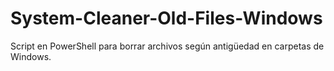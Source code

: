 # System-Cleaner-Old-Files-Windows
Script en PowerShell para borrar archivos según antigüedad en carpetas de Windows. 
